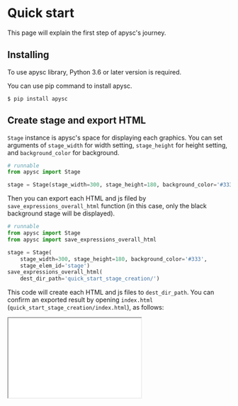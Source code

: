 # Quick start

This page will explain the first step of apysc's journey.

## Installing

To use apysc library, Python 3.6 or later version is required.

You can use pip command to install apysc.

```
$ pip install apysc
```

## Create stage and export HTML

`Stage` instance is apysc's space for displaying each graphics. You can set arguments of `stage_width` for width setting, `stage_height` for height setting, and `background_color` for background.

```py
# runnable
from apysc import Stage

stage = Stage(stage_width=300, stage_height=180, background_color='#333')
```

Then you can export each HTML and js filed by `save_expressions_overall_html` function (in this case, only the black background stage will be displayed).

```py
# runnable
from apysc import Stage
from apysc import save_expressions_overall_html

stage = Stage(
    stage_width=300, stage_height=180, background_color='#333',
    stage_elem_id='stage')
save_expressions_overall_html(
    dest_dir_path='quick_start_stage_creation/')
```

This code will create each HTML and js files to `dest_dir_path`. You can confirm an exported result by opening `index.html` (`quick_start_stage_creation/index.html`), as follows:

<iframe src="static/quick_start_stage_creation/index.html"
width="300" height="180"></iframe>

